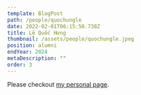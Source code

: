 ```yaml
---
template: BlogPost
path: /people/quochungle
date: 2022-02-01T06:15:50.738Z
title: Lê Quốc Hưng
thumbnail: /assets/people/quochungle.jpeg
position: alumni
endYear: 2024
metaDescription: ""
order: 3
---
```


Please checkout [my personal page](https://users.soict.hust.edu.vn/thanghq/?fbclid=IwAR2VaQ-JSrqiP-WFBaP8wqQMsfEwQ9ep10KAqNoQY63w2lZWPJuHPdgT8kQ).
